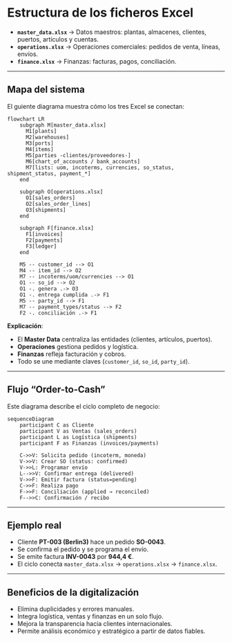 # Estructura de los ficheros Excel

- **`master_data.xlsx`** → Datos maestros: plantas, almacenes, clientes, puertos, artículos y cuentas.  
- **`operations.xlsx`** → Operaciones comerciales: pedidos de venta, líneas, envíos.  
- **`finance.xlsx`** → Finanzas: facturas, pagos, conciliación.

---

## Mapa del sistema

El guiente diagrama muestra cómo los tres Excel se conectan:

```mermaid
flowchart LR
    subgraph M[master_data.xlsx]
      M1[plants]
      M2[warehouses]
      M3[ports]
      M4[items]
      M5[parties -clientes/proveedores-]
      M6[chart_of_accounts / bank_accounts]
      M7[lists: uom, incoterms, currencies, so_status, shipment_status, payment_*]
    end

    subgraph O[operations.xlsx]
      O1[sales_orders]
      O2[sales_order_lines]
      O3[shipments]
    end

    subgraph F[finance.xlsx]
      F1[invoices]
      F2[payments]
      F3[ledger]
    end

    M5 -- customer_id --> O1
    M4 -- item_id --> O2
    M7 -- incoterms/uom/currencies --> O1
    O1 -- so_id --> O2
    O1 -. genera .-> O3
    O1 -. entrega cumplida .-> F1
    M5 -- party_id --> F1
    M7 -- payment_types/status --> F2
    F2 -. conciliación .-> F1
```

**Explicación**:  
- El **Master Data** centraliza las entidades (clientes, artículos, puertos).  
- **Operaciones** gestiona pedidos y logística.  
- **Finanzas** refleja facturación y cobros.  
- Todo se une mediante claves (`customer_id`, `so_id`, `party_id`).

---

## Flujo “Order-to-Cash”
Este diagrama describe el ciclo completo de negocio:

```mermaid
sequenceDiagram
    participant C as Cliente
    participant V as Ventas (sales_orders)
    participant L as Logística (shipments)
    participant F as Finanzas (invoices/payments)

    C->>V: Solicita pedido (incoterm, moneda)
    V->>V: Crear SO (status: confirmed)
    V->>L: Programar envío
    L-->>V: Confirmar entrega (delivered)
    V->>F: Emitir factura (status=pending)
    C->>F: Realiza pago
    F->>F: Conciliación (applied → reconciled)
    F-->>C: Confirmación / recibo
```

---

## Ejemplo real

- Cliente **PT-003 (Berlin3)** hace un pedido **SO-0043**.  
- Se confirma el pedido y se programa el envío.  
- Se emite factura **INV-0043** por **944,4 €**.  
- El ciclo conecta `master_data.xlsx` → `operations.xlsx` → `finance.xlsx`.

---

## Beneficios de la digitalización

- Elimina duplicidades y errores manuales.  
- Integra logística, ventas y finanzas en un solo flujo.  
- Mejora la transparencia hacia clientes internacionales.  
- Permite análisis económico y estratégico a partir de datos fiables.  